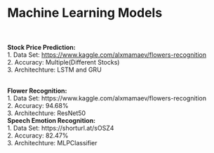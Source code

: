 # Machine Learning Models
<br><br>
<b>Stock Price Prediction:</b>
  <br>1. Data Set: https://www.kaggle.com/alxmamaev/flowers-recognition
  <br>2. Accuracy: Multiple(Different Stocks) 
  <br>3. Architechture: LSTM and GRU

<br>
<b>Flower Recognition:</b>
  <br>1. Data Set: https://www.kaggle.com/alxmamaev/flowers-recognition
  <br>2. Accuracy: 94.68%
  <br>3. Architechture: ResNet50
  
<br>
<b>Speech Emotion Recognition:</b>
  <br>1. Data Set: https://shorturl.at/sOSZ4
  <br>2. Accuracy: 82.47%
  <br>3. Architechture: MLPClassifier
  
